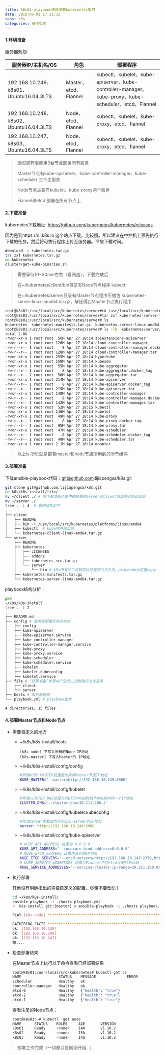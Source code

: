 ```yaml
---
title: k8s03-playbook快速部署kubernetes集群
date: 2018-06-01 17:11:32
tags: k8s
categories: 操作实践
---
```

 #### 1.环境准备

  服务器规划:

| 服务器IP/主机名/OS                       | 角色                  | 部署程序                                                     |
| ---------------------------------------- | --------------------- | ------------------------------------------------------------ |
| 192.168.10.249、k8s01、 Ubuntu16.04.3LTS | Master、etcd、Flannel | kubectl、kubelet、kube-apiserver、kube-controller-manager、kube-proxy、kube-scheduler、etcd、Flannel |
| 192.168.10.248、k8s02、Ubuntu16.04.3LTS  | Node、etcd、Flannel   | kubectl、kubelet、kube-proxy、etcd、flannel                  |
| 192.168.10.247、k8s03、Ubuntu16.04.3LTS  | Node、etcd、Flannel   | kubectl、kubelet、kube-proxy、etcd、flannel                  |

  > 因资源有限使用3台节点部署所有服务
  >
  > Master节点有kube-apiserver、kube-controller-manager、kube-scheduler 三个主服务
  >
  > Node节点主要有kubelet、kube-proxy两个服务
  >
  > Flannel和etcd 部署在所有节点上

#### 2.下载准备

kubernetes下载地址: https://github.com/kubernetes/kubernetes/releases

因为是到https://dl.k8s.io 这个站点下载，比较慢。所以建议在中控机上预先执行下载的任务。然后将可执行程序上传至服务器。节省下载时间。

```bash
download -> kubernetes.tar.gz
tar zxf kubernetes.tar.gz
cd kubernetes
cluster/get-kube-binaries.sh
```
> 需要等待10~30min左右（看网速），下载完成后
>
> 在~/kubernetes/client/bin目录有Node节点程序 kubectl
>
> 在~/kubernetes/server目录有Master节点程序压缩包 kubernetes-server-linux-amd64.tar.gz，解压得到Master节点执行程序

```bash
root@k8s01:/usr/local/src/kubernetes/server#cd /usr/local/src/kubernetes/server
root@k8s01:/usr/local/src/kubernetes/server#tar zxf kubernetes-server-linux-amd64.tar.gz
root@k8s01:/usr/local/src/kubernetes/server# ls
kubernetes  kubernetes-manifests.tar.gz  kubernetes-server-linux-amd64.tar.gz  README
root@k8s01:/usr/local/src/kubernetes/server# ls -lh  kubernetes/server/bin/
total 2.0G
-rwxr-xr-x 1 root root  56M Apr 27 18:14 apiextensions-apiserver
-rwxr-xr-x 1 root root 126M Apr 27 18:14 cloud-controller-manager
-rw-r--r-- 1 root root    8 Apr 27 18:14 cloud-controller-manager.docker_tag
-rw-r--r-- 1 root root 128M Apr 27 18:14 cloud-controller-manager.tar
-rwxr-xr-x 1 root root 255M Apr 27 18:14 hyperkube
-rwxr-xr-x 1 root root 150M Apr 27 18:14 kubeadm
-rwxr-xr-x 1 root root  55M Apr 27 18:14 kube-aggregator
-rw-r--r-- 1 root root    8 Apr 27 18:14 kube-aggregator.docker_tag
-rw-r--r-- 1 root root  56M Apr 27 18:14 kube-aggregator.tar
-rwxr-xr-x 1 root root 214M Apr 27 18:14 kube-apiserver
-rw-r--r-- 1 root root    8 Apr 27 18:14 kube-apiserver.docker_tag
-rw-r--r-- 1 root root 215M Apr 27 18:14 kube-apiserver.tar
-rwxr-xr-x 1 root root 140M Apr 27 18:14 kube-controller-manager
-rw-r--r-- 1 root root    8 Apr 27 18:14 kube-controller-manager.docker_tag
-rw-r--r-- 1 root root 142M Apr 27 18:14 kube-controller-manager.tar
-rwxr-xr-x 1 root root  52M Apr 27 18:15 kubectl
-rwxr-xr-x 1 root root 146M Apr 27 18:14 kubelet
-rwxr-xr-x 1 root root  49M Apr 27 18:14 kube-proxy
-rw-r--r-- 1 root root    8 Apr 27 18:14 kube-proxy.docker_tag
-rw-r--r-- 1 root root  95M Apr 27 18:14 kube-proxy.tar
-rwxr-xr-x 1 root root  47M Apr 27 18:14 kube-scheduler
-rw-r--r-- 1 root root    8 Apr 27 18:14 kube-scheduler.docker_tag
-rw-r--r-- 1 root root  49M Apr 27 18:14 kube-scheduler.tar
-rwxr-xr-x 1 root root 2.1M Apr 27 18:14 mounter
```

> 以上ls 所见就是部署master和node节点所用到的所有组件

#### 3.部署准备

下载ansible-playbook代码：git@github.com:lijiapengsa/k8s.git

```bash
git clone git@github.com:lijiapengsa/k8s.git
cd k8s/k8s-install/file/
mv ~/client ./ # 将下载准备步骤中的结果的server和client目录移动到此目录
mv ~/server ./
tree . -L 4  # 最终结构如下
.
├── client
│   ├── README
│   ├── bin -> /usr/local/src/kubernetes/platforms/linux/amd64
│   ├── kubectl  # kube客户端工具
│   └── kubernetes-client-linux-amd64.tar.gz
└── server
    ├── README
    ├── kubernetes
    │   ├── LICENSES
    │   ├── addons
    │   ├── kubernetes-src.tar.gz
    │   └── server
    │       └── bin # k8s所有的二进制可执行程序的文件夹，playbook从这里copy
    ├── kubernetes-manifests.tar.gz
    └── kubernetes-server-linux-amd64.tar.gz

```
playbook结构分析：

```bash
pwd
~/k8s/k8s-install
tree . -L 2
.
├── README.md
├── config # 放所有配置文件的地方
│   ├── config
│   ├── kube-apiserver
│   ├── kube-apiserver.service
│   ├── kube-controller-manager
│   ├── kube-controller-manager.service
│   ├── kube-proxy
│   ├── kube-proxy.service
│   ├── kube-scheduler
│   ├── kube-scheduler.service
│   ├── kubelet
│   ├── kubelet.kubeconfig
│   └── kubelet.service
├── file # “部署准备”步骤中产生的二进制执行文件目录
│   ├── client
│   └── server
├── hosts # 服务器信息
└── playbook.yml # playbook剧本

4 directories, 15 files
```



#### 4.部署Master节点和Node节点

* 需要自定义的地方

  * ~/k8s/k8s-install/hosts

    ```ba
    [k8s-node] 下写入所有的Node IP地址
    [k8s-master] 下写入Master的 IP地址
    ```

  * ~/k8s/k8s-install/config/config

    ```bash
    #修改KUBE_MASTER变量值为实际Master节点IP地址
    KUBE_MASTER="--master=http://192.168.10.249:8080"
    ```
  * ~/k8s/k8s-install/config/kubelet

      ```bash
      #修改CLUSTER_DNS变量为向ETCD中注册的IP地址段中的一个IP地址
      CLUSTER_DNS='--cluster-dns=10.211.200.2'
      ```

  * ~/k8s/k8s-install/config/kubelet.kubeconfig

      ```yaml
      #修改server参数值为实际api-server的IP地址
      server: http://192.168.10.249:8080
      ```

  * ~/k8s/k8s-install/config/kube-apiserver

      ```bash
      # KUBE_API_ADDRESS 设置为 0.0.0.0
      KUBE_API_ADDRESS="--insecure-bind-address=0.0.0.0"
      # KUBE_ETCD_SERVERS 设置为真实的IP地址
      KUBE_ETCD_SERVERS="--etcd-servers=http://192.168.10.247:2379,http://192.168.10.248:2379,http://192.168.10.249:2379"
      # KUBE_SERVICE_ADDRESSES 设置为Flannel中在etcd注册的地址段
      KUBE_SERVICE_ADDRESSES="--service-cluster-ip-range=10.211.200.0/16"
      ```

* 执行部署

    其他没有明确指出的需要自定义的配置，尽量不要改动！

    ```bash
    cd ~/k8s/k8s-install/
    ansible-playbook -i ./hosts playbook.yml
    ➜  k8s-install git:(master) ✗ ansible-playbook -i ./hosts playbook.yml

    PLAY [k8s-node] ***************************************************************

    GATHERING FACTS ***************************************************************
    ok: [192.168.10.248]
    ok: [192.168.10.249]
    ok: [192.168.10.247]
    略....
    ```

* 检查部署结果

    在Master节点上执行以下命令查看已经部署结果

    ```bash
    root@k8s01:/usr/local/src/kubernetes# kubectl get cs
    NAME                 STATUS    MESSAGE              ERROR
    scheduler            Healthy   ok                   
    controller-manager   Healthy   ok                   
    etcd-0               Healthy   {"health": "true"}   
    etcd-2               Healthy   {"health": "true"}   
    etcd-1               Healthy   {"health": "true"}
    ```

    查看注册的Node节点：

    ```bash
    root@k8s01:~# kubectl  get node
    NAME      STATUS    ROLES     AGE       VERSION
    k8s01     Ready     <none>    14m       v1.10.2
    k8s02     Ready     <none>    15h       v1.10.2
    k8s03     Ready     <none>    14m       v1.10.2
    ```



> 部署工作完成（一切都只是刚刚开始...）



